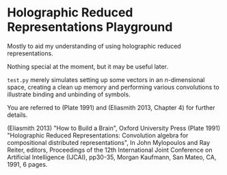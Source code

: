 Holographic Reduced Representations Playground
==============================================

Mostly to aid my understanding of using holographic
reduced representations.

Nothing special at the moment, but it may be useful
later.

`test.py` merely simulates setting up some vectors
in an _n_-dimensional space, creating a clean up
memory and performing various convolutions to
illustrate binding and unbinding of symbols.

You are referred to (Plate 1991) and (Eliasmith 2013, Chapter 4)
for further details.

(Eliasmith 2013) "How to Build a Brain", Oxford University Press
(Plate 1991) "Holographic Reduced Representations: Convolution algebra for compositional distributed representations", In John Mylopoulos and Ray Reiter, editors, Proceedings of the 12th International Joint Conference on Artificial Intelligence (IJCAI), pp30-35, Morgan Kaufmann, San Mateo, CA, 1991, 6 pages.
